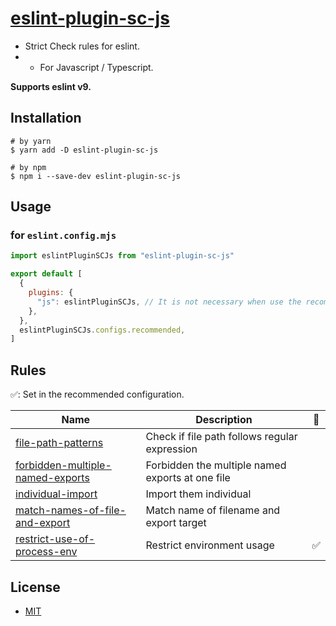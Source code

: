 # [eslint-plugin-sc-js](https://strict-check-series.pages.dev/packages/eslint-plugin-sc-js)
- Strict Check rules for eslint.
- - For Javascript / Typescript.

**Supports eslint v9.**

## Installation

```shell
# by yarn
$ yarn add -D eslint-plugin-sc-js

# by npm
$ npm i --save-dev eslint-plugin-sc-js
```

## Usage

### for `eslint.config.mjs`
```js
import eslintPluginSCJs from "eslint-plugin-sc-js"

export default [
  {
    plugins: {
      "js": eslintPluginSCJs, // It is not necessary when use the recommended config
    },
  },
  eslintPluginSCJs.configs.recommended,
]
```

## Rules

✅: Set in the recommended configuration.

| Name                                                                               | Description                                      | 💼 |
|------------------------------------------------------------------------------------|--------------------------------------------------|----|
| [file-path-patterns](docs/rules/file-path-patterns.md)                             | Check if file path follows regular expression    |    |
| [forbidden-multiple-named-exports](docs/rules/forbidden-multiple-named-exports.md) | Forbidden the multiple named exports at one file |    |
| [individual-import](docs/rules/individual-import.md)                               | Import them individual                           |    |
| [match-names-of-file-and-export](docs/rules/match-names-of-file-and-export.md)     | Match name of filename and export target         |    |
| [restrict-use-of-process-env](docs/rules/restrict-use-of-process-env.md)           | Restrict environment usage                       | ✅  |

## License
- [MIT](LICENSE)
